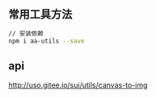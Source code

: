 ## 常用工具方法

```bash
// 安装依赖
npm i aa-utils --save
```

## api
http://uso.gitee.io/sui/utils/canvas-to-img
